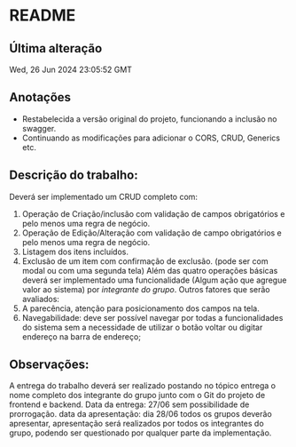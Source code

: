 # README

## Última alteração
Wed, 26 Jun 2024 23:05:52 GMT

## Anotações
* Restabelecida a versão original do projeto, funcionando a inclusão no swagger.
* Continuando as modificações para adicionar o CORS, CRUD, Generics etc.

## Descrição do trabalho:
Deverá ser implementado um CRUD completo com:
1. Operação de Criação/inclusão com validação de campos obrigatórios e pelo menos uma regra de negócio.
2. Operação de Edição/Alteração com validação de campo obrigatórios e pelo menos uma regra de negócio.
3. Listagem dos itens incluídos.
4. Exclusão de um item com confirmação de exclusão. (pode ser com modal ou com uma segunda tela)
   Além das quatro operações básicas deverá ser implementado uma funcionalidade (Algum ação que agregue valor ao sistema) por *integrante do grupo*.
   Outros fatores que serão avaliados:
1. A parecência, atenção para posicionamento dos campos na tela.
2. Navegabilidade: deve ser possível navegar por todas a funcionalidades do sistema sem a necessidade de utilizar o botão voltar ou digitar endereço na barra de endereço;

## Observações:
A entrega do trabalho deverá ser realizado postando no tópico entrega o nome completo dos integrante do grupo junto com o Git do projeto de frontend e backend.
Data da entrega: 27/06 sem possibilidade de prorrogação.
data da apresentação: dia 28/06 todos os grupos deverão apresentar, apresentação será realizados por todos os integrantes do grupo, podendo ser questionado por qualquer parte da implementação.
